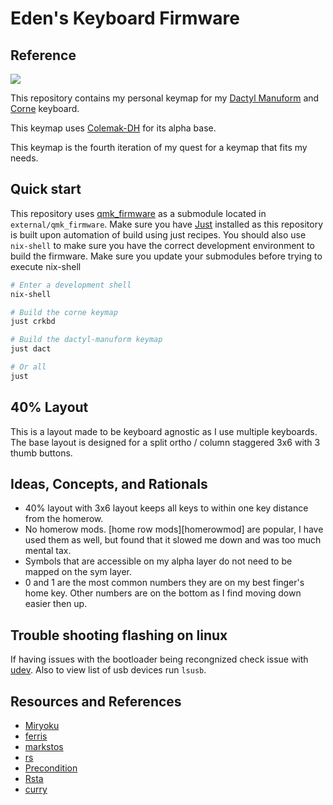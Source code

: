 # Eden's Keyboard Firmware

## Reference

[![](https://raw.githubusercontent.com/wiki/EdenEast/ednkbd/resources/ednkbd.png)][reference]

[reference]: http://www.keyboard-layout-editor.com/#/gists/e54a951ac17ec4a22ba0da91d7e1c954

This repository contains my personal keymap for my [Dactyl Manuform][dactman-repo] and [Corne] keyboard.

This keymap uses [Colemak-DH] for its alpha base.

This keymap is the fourth iteration of my quest for a keymap that fits my needs.

[colemak-dh]: https://colemakmods.github.io/mod-dh/
[rs]: https://github.com/qmk/qmk_firmware/blob/2d5c16/keyboards/crkbd/keymaps/rs/readme.md
[miryoku]: https://github.com/manna-harbour/qmk_firmware/blob/miryoku/users/manna-harbour_miryoku/miryoku.org
[dactman-repo]: https://github.com/edeneast/dactyl-manuform
[corne]: https://github.com/foostan/crkbd

## Quick start

This repository uses [qmk_firmware] as a submodule located in `external/qmk_firmware`. Make sure you
have [Just] installed as this repository is built upon automation of build using just recipes. You
should also use `nix-shell` to make sure you have the correct development environment to build the
firmware. Make sure you update your submodules before trying to execute nix-shell

```bash
# Enter a development shell
nix-shell

# Build the corne keymap
just crkbd

# Build the dactyl-manuform keymap
just dact

# Or all
just
```

[qmk_firmware]: https://github.com/qmk/qmk_firmware
[just]: https://github.com/casey/just

## 40% Layout

This is a layout made to be keyboard agnostic as I use multiple keyboards. The base layout is
designed for a split ortho / column staggered 3x6 with 3 thumb buttons.

## Ideas, Concepts, and Rationals

-   40% layout with 3x6 layout keeps all keys to within one key distance from the homerow.
-   No homerow mods. [home row mods][homerowmod] are popular, I have used them as well, but found that
    it slowed me down and was too much mental tax.
-   Symbols that are accessible on my alpha layer do not need to be mapped on the sym layer.
-   0 and 1 are the most common numbers they are on my best finger's home key. Other numbers are on the bottom
    as I find moving down easier then up.

## Trouble shooting flashing on linux

If having issues with the bootloader being recongnized check issue with [udev]. Also to view list of
usb devices run `lsusb`.

[udev]: https://beta.docs.qmk.fm/faqs/faq_build#linux-udev-rules-id-linux-udev-rules

## Resources and References

-   [Miryoku]
-   [ferris](https://github.com/qmk/qmk_firmware/tree/master/keyboards/ferris/keymaps/default)
-   [markstos](https://github.com/markstos/qmk_firmware/blob/markstos/keyboards/crkbd/keymaps/markstos/README.md)
-   [rs](https://github.com/qmk/qmk_firmware/tree/master/keyboards/crkbd/keymaps/rs)
-   [Precondition](https://github.com/precondition/dactyl-manuform-keymap/)
-   [Rsta](https://github.com/rstacruz/my_qmk_keymaps)
-   [curry](./external/qmk_firmware/users/curry/README.md)
